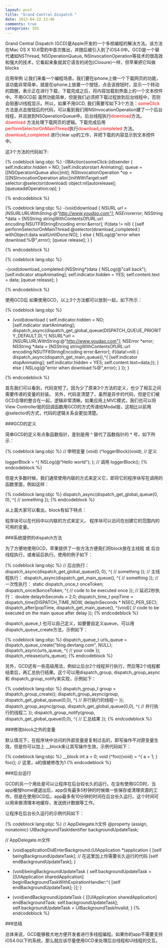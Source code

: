 ```yaml
---
layout: post
title: "Grand Central Dispatch "
date: 2013-04-22 13:46
comments: true
categories: IOS
---
```

<p>
Grand Central Dispatch (GCD)是Apple开发的一个多核编程的解决方法。该方法在Mac OS X 10.6雪豹中首次推出，并随后被引入到了iOS4.0中。GCD是一个替代诸如NSThread, NSOperationQueue, NSInvocationOperation等技术的很高效和强大的技术，它看起来象就其它语言的闭包(Closure)一样，但苹果把它叫做blocks
</p>

<p>
应用举例
让我们来看一个编程场景。我们要在iphone上做一个下载网页的功能，该功能非常简单，就是在iphone上放置一个按钮，点击该按钮时，显示一个转动的圆圈，表示正在进行下载，下载完成之后，将内容加载到界面上的一个文本控件中。不用GCD前
虽然功能简单，但是我们必须把下载过程放到后台线程中，否则会阻塞UI线程显示。所以，如果不用GCD, 我们需要写如下3个方法：<font color='red'>someClick</font> 方法是点击按钮后的代码，可以看到我们用NSInvocationOperation建了一个后台线程，并且放到NSOperationQueue中。后台线程执行<font color='red'>download</font>方法。
<font color='red'>download</font> 方法处理下载网页的逻辑。下载完成后用<font color='red'>performSelectorOnMainThread</font>执行<font color='red'>download_completed</font> 方法。
<font color='red'>download_completed</font> 进行clear up的工作，并把下载的内容显示到文本控件中。

这3个方法的代码如下:
</p>

{% codeblock lang:objc %}
-(IBAction)someClick:(id)sender
{ 
  self.indicator.hidden = NO; 
  [self.indicatorstart  Animating];
  queue = [[NSOperationQueue  alloc]init];
  NSInvocationOperation *op = [[[NSInvocationOperation alloc]initWithTarget:self 
                                                                   selector:@selector(download) 
                                                                     object:nil]autorelease];    
  [queueaddOperation:op];
 }

{% endcodeblock %}
<!--more-->
{% codeblock lang:objc %}
-(void)download
{
  NSURL *url = [NSURLURLWithString:@"http://www.youdao.com"];
  NSError*error;
  NSString *data =  [NSString stringWithContentsOfURL:url 
                                             encoding:NSUTF8StringEncoding
                                                error:&error];
  if(data != nil)
  {
    [self performSelectorOnMainThread:@selector(download_completed:)
                          withObject:data 
                       waitUntilDone:NO];
  }
  else
 {
    NSLog(@"error when download:%@",error);
   [queue  release];
  }
}

{% endcodeblock %}


{% codeblock lang:objc %}

-(void)download_completed:(NSString*)data
{
  NSLog(@"call back");
  [self.indicator  stopAnimating];
  self.indicator.hidden = YES;
  self.content.text = data;
  [queue  release];
}

{% endcodeblock %}

<p>使用GCD后
如果使用GCD，以上3个方法都可以放到一起，如下所示：</p>
{% codeblock lang:objc %}

- (void)download
{
   self.indicator.hidden = NO;  
   [self.indicator  startAnimating];
   dispatch_async(dispatch_get_global_queue(DISPATCH_QUEUE_PRIORITY_DEFAULT,0),^{ 
   NSURL*url = [NSURLURLWithString:@"http://www.youdao.com"];
   NSError *error;
   NSString *data = [NSString stringWithContentsOfURL:url
                                             encoding:NSUTF8StringEncoding
                                                error:&error];
   if(data!=nil)
   { 
      dispatch_async(dispatch_get_main_queue(),^{
      [self.indicator  stopAnimating];
      self.indicator.hidden = YES;
      self.content.text=data;});
   }
   else
   {
      NSLog(@"error when download:%@",error);
   }
   });
}

{% endcodeblock %}

<p>首先我们可以看到，代码变短了。因为少了原来3个方法的定义，也少了相互之间需要传递的变量的封装。
另外，代码变清楚了，虽然是异步的代码，但是它们被GCD合理的整合在一起，逻辑非常清晰。如果应用上MVC模式，我们也可以将View Controller层的回调函数用GCD的方式传递给Modal层，这相比以前用@selector的方式，代码的逻辑关系会更加清楚。
</p>

###GCD的定义

<p>简单GCD的定义有点象函数指针，差别是用 ^ 替代了函数指针的 * 号，如下所示：</p>
{% codeblock lang:objc %}
 // 申明变量
 (void) (^loggerBlock)(void);
 // 定义

 loggerBlock = ^{
      NSLog(@"Hello world");
 };
 // 调用
 loggerBlock();
{% endcodeblock %}

<p>但是大多数时候，我们通常使用内联的方式来定义它，即将它的程序块写在调用的函数里面，例如这样：</p>

{% codeblock lang:objc %}
dispatch_async(dispatch_get_global_queue(0, 0), ^{
      // something
 });
{% endcodeblock %}

<p>从上面大家可以看出，block有如下特点：</p>

<p>
程序块可以在代码中以内联的方式来定义。
程序块可以访问在创建它的范围内的可用的变量。
</p>

###系统提供的dispatch方法

<p>
为了方便地使用GCD，苹果提供了一些方法方便我们将block放在主线程 或 后台线程执行，或者延后执行。使用的例子如下：
</p>

{% codeblock lang:objc %}
 //  后台执行：
 dispatch_async(dispatch_get_global_queue(0, 0), ^{
      // something
 });
 // 主线程执行：
 dispatch_async(dispatch_get_main_queue(), ^{
      // something
 });
 // 一次性执行：
 static dispatch_once_t onceToken;
 dispatch_once(&onceToken, ^{
     // code to be executed once
 });
 // 延迟2秒执行：
 double delayInSeconds = 2.0;
 dispatch_time_t popTime = dispatch_time(DISPATCH_TIME_NOW, delayInSeconds * NSEC_PER_SEC);
 dispatch_after(popTime, dispatch_get_main_queue(), ^(void){
     // code to be executed on the main queue after delay
 });
{% endcodeblock %}

<p>dispatch_queue_t 也可以自己定义，如要要自定义queue，可以用dispatch_queue_create方法，示例如下：
</p>

{% codeblock lang:objc %}
dispatch_queue_t urls_queue = dispatch_queue_create("blog.devtang.com", NULL);
dispatch_async(urls_queue, ^{
     // your code
});
dispatch_release(urls_queue);
{% endcodeblock %}

<p>
另外，GCD还有一些高级用法，例如让后台2个线程并行执行，然后等2个线程都结束后，再汇总执行结果。这个可以用dispatch_group, dispatch_group_async 和 dispatch_group_notify来实现，示例如下：
</p>

{% codeblock lang:objc %}
dispatch_group_t group = dispatch_group_create();
 dispatch_group_async(group, dispatch_get_global_queue(0,0), ^{
      // 并行执行的线程一
 });
 dispatch_group_async(group, dispatch_get_global_queue(0,0), ^{
      // 并行执行的线程二
 });
 dispatch_group_notify(group, dispatch_get_global_queue(0,0), ^{
      // 汇总结果
 });
{% endcodeblock %}

###修改block之外的变量


<p>
默认情况下，在程序块中访问的外部变量是复制过去的，即写操作不对原变量生效。但是你可以加上 __block来让其写操作生效，示例代码如下：
</p>

{% codeblock lang:objc %}
 __block int a = 0;
 void  (^foo)(void) = ^{
      a = 1;
 }
 foo();
 // 这里，a的值被修改为1
{% endcodeblock %}


###后台运行

<p>
GCD的另一个用处是可以让程序在后台较长久的运行。在没有使用GCD时，当app被按home键退出后，app仅有最多5秒钟的时候做一些保存或清理资源的工作。但是在使用GCD后，app最多有10分钟的时间在后台长久运行。这个时间可以用来做清理本地缓存，发送统计数据等工作。

让程序在后台长久运行的示例代码如下：
</p>

{% codeblock lang:objc %}
// AppDelegate.h文件
@property (assign, nonatomic) UIBackgroundTaskIdentifier backgroundUpdateTask;

// AppDelegate.m文件
- (void)applicationDidEnterBackground:(UIApplication *)application
{
    [self beingBackgroundUpdateTask];
    // 在这里加上你需要长久运行的代码
    [self endBackgroundUpdateTask];
}

- (void)beingBackgroundUpdateTask
{
    self.backgroundUpdateTask = [[UIApplication sharedApplication] beginBackgroundTaskWithExpirationHandler:^{
        [self endBackgroundUpdateTask];
    }];
}

- (void)endBackgroundUpdateTask
{
    [[UIApplication sharedApplication] endBackgroundTask: self.backgroundUpdateTask];
    self.backgroundUpdateTask = UIBackgroundTaskInvalid;
}
{% endcodeblock %}

###总结
<p>
总体来说，GCD能够极大地方便开发者进行多线程编程。如果你的app不需要支持iOS4.0以下的系统，那么就应该尽量使用GCD来处理后台线程和UI线程的交互。
</p>



